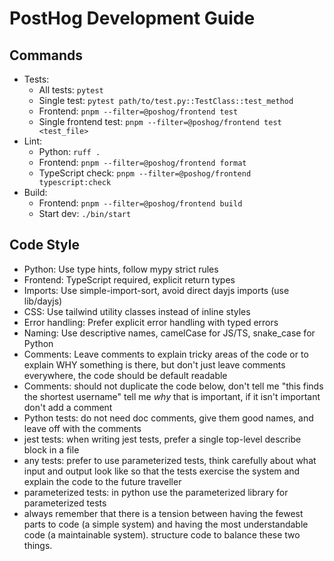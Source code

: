 # PostHog Development Guide

## Commands

-   Tests:
    -   All tests: `pytest`
    -   Single test: `pytest path/to/test.py::TestClass::test_method`
    -   Frontend: `pnpm --filter=@poshog/frontend test`
    -   Single frontend test: `pnpm --filter=@poshog/frontend test <test_file>`
-   Lint:
    -   Python: `ruff .`
    -   Frontend: `pnpm --filter=@poshog/frontend format`
    -   TypeScript check: `pnpm --filter=@poshog/frontend typescript:check`
-   Build:
    -   Frontend: `pnpm --filter=@poshog/frontend build`
    -   Start dev: `./bin/start`

## Code Style

-   Python: Use type hints, follow mypy strict rules
-   Frontend: TypeScript required, explicit return types
-   Imports: Use simple-import-sort, avoid direct dayjs imports (use lib/dayjs)
-   CSS: Use tailwind utility classes instead of inline styles
-   Error handling: Prefer explicit error handling with typed errors
-   Naming: Use descriptive names, camelCase for JS/TS, snake_case for Python
-   Comments: Leave comments to explain tricky areas of the code or to explain WHY something is there, but don't just leave comments everywhere, the code should be default readable
-   Comments: should not duplicate the code below, don't tell me "this finds the shortest username" tell me _why_ that is important, if it isn't important don't add a comment
-   Python tests: do not need doc comments, give them good names, and leave off with the comments
-   jest tests: when writing jest tests, prefer a single top-level describe block in a file
-   any tests: prefer to use parameterized tests, think carefully about what input and output look like so that the tests exercise the system and explain the code to the future traveller
-   parameterized tests: in python use the parameterized library for parameterized tests
-   always remember that there is a tension between having the fewest parts to code (a simple system) and having the most understandable code (a maintainable system). structure code to balance these two things.
